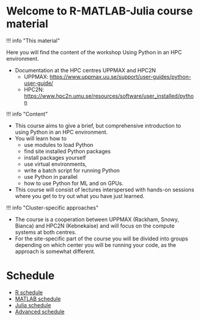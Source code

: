 # Welcome to R-MATLAB-Julia course material

!!! info "This material"

   Here you will find the content of the workshop Using Python in an HPC environment.

   - Documentation at the HPC centres UPPMAX and HPC2N
      - UPPMAX: https://www.uppmax.uu.se/support/user-guides/python-user-guide/
      - HPC2N: https://www.hpc2n.umu.se/resources/software/user_installed/python

!!! info "Content"

   - This course aims to give a brief, but comprehensive introduction to using Python in an HPC environment.
   - You will learn how to
      - use modules to load Python
      - find site installed Python packages
      - install packages yourself
      - use virtual environments,
      - write a batch script for running Python
      - use Python in parallel
      - how to use Python for ML and on GPUs.
   - This course will consist of lectures interspersed with hands-on sessions where you get to try out what you have just learned.

!!! info "Cluster-specific approaches"

   - The course is a cooperation between UPPMAX (Rackham, Snowy, Bianca) and HPC2N (Kebnekaise) and will focus on the compute systems at both centres.
   - For the site-specific part of the course you will be divided into groups depending on which center you will be running your code, as the approach is somewhat different.

# Schedule

- [R schedule](r/schedule.md)
- [MATLAB schedule](matlab/schedule.md)
- [Julia schedule](julia/schedule.md)
- [Advanced schedule](advanced/schedule.md)
